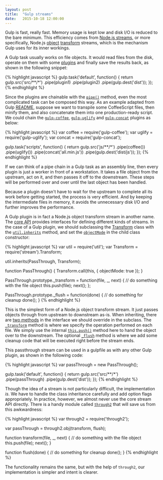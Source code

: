 ```yaml
---
layout: post
title:  "Gulp streams"
date:   2015-10-18 12:00:00
---
```


Gulp is fast, really fast. Memory usage is kept low and disk I/O is reduced to the bare minimum. This efficiency comes from [Node.js streams](https://nodejs.org/api/stream.html), or more specifically, Node.js [object](https://nodejs.org/api/stream.html#stream_object_mode) [transform](https://nodejs.org/api/stream.html#stream_class_stream_transform) streams, which is the mechanism Gulp uses for its inner workings.

A Gulp task usually works on file objects. It would read files from the disk, operate on them with some [plugins](http://gulpjs.com/plugins/) and finally save the results back, as shown in the following snippet:

{% highlight javascript %}
gulp.task('default', function() {
  return gulp.src('src/**/*')
    .pipe(plugin1)
    .pipe(plugin2)
    .pipe(gulp.dest('dist'));
});
{% endhighlight %}

Since the plugins are chainable with the [`pipe()`](https://nodejs.org/api/stream.html#stream_readable_pipe_destination_options) method, even the most complicated task can be composed this way. As an example adapted from Gulp [README](https://github.com/gulpjs/gulp/blob/1ab1d2ad9ece791cf19b80c8f13fd02b05949a1e/README.md#sample-gulpfilejs), suppose we want to transpile some CoffeeScript files, then minify them, and also concatenate them into one production-ready script. We could chain the [`gulp-coffee`](https://www.npmjs.com/package/gulp-coffee), [`gulp-uglify`](https://www.npmjs.com/package/gulp-uglify) and [`gulp-concat`](https://www.npmjs.com/package/gulp-concat) plugins as below:

{% highlight javascript %}
var coffee = require('gulp-coffee');
var uglify = require('gulp-uglify');
var concat = require('gulp-concat');

gulp.task('scripts', function() {
  return gulp.src('js/**/*')
    .pipe(coffee())
    .pipe(uglify())
    .pipe(concat('all.min.js'))
    .pipe(gulp.dest('dist/js'));
});
{% endhighlight %}

If we can think of a pipe chain in a Gulp task as an assembly line, then every plugin is just a worker in front of a workstation. It takes a file object from the upstream, act on it, and then passes it off to the downstream. These steps will be performed over and over until the last object has been handled.

Because a plugin doesn't have to wait for the upstream to complete all its work before getting started, the process is very efficient. And by keeping the intermediate files in memory, it avoids the unnecessary disk I/O and further improves the performance.

A Gulp plugin is in fact a Node.js object transform stream in another name. The [core API](https://nodejs.org/api/stream.html#stream_stream) provides interfaces for defining different kinds of streams. In the case of a Gulp plugin, we should subclassing the [Transform](https://nodejs.org/api/stream.html#stream_class_stream_transform) class with the [`util.inherits`](https://nodejs.org/api/util.html#util_util_inherits_constructor_superconstructor) method, and set the [`objectMode`](https://nodejs.org/api/stream.html#stream_object_mode) in the child class constructor:

{% highlight javascript %}
var util = require('util');
var Transform = require('stream').Transform;

util.inherits(PassThrough, Transform);

function PassThrough() {
  Transform.call(this, { objectMode: true });
}

PassThrough.prototype._transform = function(file, _, next) {
  // do something with the file object
  this.push(file);
  next();
};

PassThrough.prototype._flush = function(done) {
  // do something for cleanup
  done();
}
{% endhighlight %}

This is the simplest form of a Node.js object transform stream. It just passes objects through from upstream to downstream as-is. When inheriting, there are [two methods](https://nodejs.org/api/stream.html#stream_api_for_stream_implementors) in the interface we should override in the subclass. The [`_transform`](https://nodejs.org/api/stream.html#stream_transform_transform_chunk_encoding_callback) method is where we specify the operation performed on each file. We simply use the internal [`this.push()`](https://nodejs.org/api/stream.html#stream_readable_push_chunk_encoding) method here to hand the object over to the downstream. The optional [`_flush`](https://nodejs.org/api/stream.html#stream_transform_flush_callback) method is where we add some cleanup code that will be executed right before the stream ends.

This passthrough stream can be used in a gulpfile as with any other Gulp plugin, as shown in the following code:

{% highlight javascript %}
var passThrough = new PassThrough();

gulp.task('default', function() {
  return gulp.src('src/**/*')
    .pipe(passThrough)
    .pipe(gulp.dest('dist'));
});
{% endhighlight %}


Though the idea of a stream is not particularly difficult, the implementation *is*. We have to handle the class inheritance carefully and add option flags appropriately. In practice, however, we almost never use the core stream API directly. There is a handy module called [`through2`](https://www.npmjs.com/package/through2) that will save us from this awkwardness:

{% highlight javascript %}
var through2 = require('through2');

var passThrough = through2.obj(transform, flush);

function transform(file, _, next) {
  // do something with the file object
  this.push(file);
  next();
}

function flush(done) {
  // do something for cleanup
  done();
}
{% endhighlight %}

The functionality remains the same, but with the help of `through2`, our implementation is simpler and intent is clearer.
